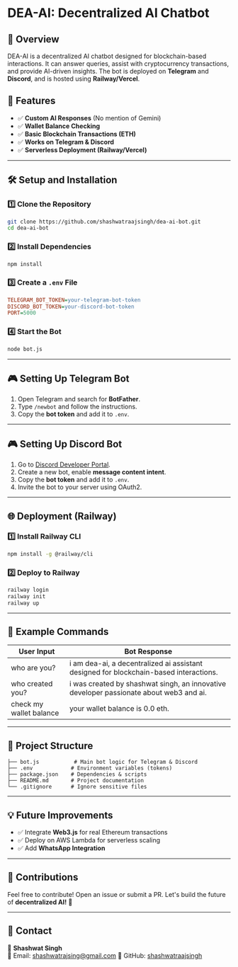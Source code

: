 # DEA-AI: Decentralized AI Chatbot

## 📌 Overview
DEA-AI is a decentralized AI chatbot designed for blockchain-based interactions. It can answer queries, assist with cryptocurrency transactions, and provide AI-driven insights. The bot is deployed on **Telegram** and **Discord**, and is hosted using **Railway/Vercel**.

## 🚀 Features
- ✅ **Custom AI Responses** (No mention of Gemini)
- ✅ **Wallet Balance Checking**
- ✅ **Basic Blockchain Transactions (ETH)**
- ✅ **Works on Telegram & Discord**
- ✅ **Serverless Deployment (Railway/Vercel)**

---

## 🛠️ Setup and Installation

### **1️⃣ Clone the Repository**
```sh
git clone https://github.com/shashwatraajsingh/dea-ai-bot.git
cd dea-ai-bot
```

### **2️⃣ Install Dependencies**
```sh
npm install
```

### **3️⃣ Create a `.env` File**
```ini
TELEGRAM_BOT_TOKEN=your-telegram-bot-token
DISCORD_BOT_TOKEN=your-discord-bot-token
PORT=5000
```

### **4️⃣ Start the Bot**
```sh
node bot.js
```

---

## 🎮 Setting Up Telegram Bot
1. Open Telegram and search for **BotFather**.
2. Type `/newbot` and follow the instructions.
3. Copy the **bot token** and add it to `.env`.

---

## 🎮 Setting Up Discord Bot
1. Go to [Discord Developer Portal](https://discord.com/developers/applications).
2. Create a new bot, enable **message content intent**.
3. Copy the **bot token** and add it to `.env`.
4. Invite the bot to your server using OAuth2.

---

## 🌐 Deployment (Railway)
### **1️⃣ Install Railway CLI**
```sh
npm install -g @railway/cli
```
### **2️⃣ Deploy to Railway**
```sh
railway login
railway init
railway up
```

---

## 📜 Example Commands
| **User Input** | **Bot Response** |
|--------------|----------------|
| who are you? | i am dea-ai, a decentralized ai assistant designed for blockchain-based interactions. |
| who created you? | i was created by shashwat singh, an innovative developer passionate about web3 and ai. |
| check my wallet balance | your wallet balance is 0.0 eth. |

---

## 📂 Project Structure
```
├── bot.js           # Main bot logic for Telegram & Discord
├── .env            # Environment variables (tokens)
├── package.json    # Dependencies & scripts
├── README.md       # Project documentation
└── .gitignore      # Ignore sensitive files
```

---

## 💡 Future Improvements
- ✅ Integrate **Web3.js** for real Ethereum transactions
- ✅ Deploy on AWS Lambda for serverless scaling
- ✅ Add **WhatsApp Integration**

---

## 🤝 Contributions
Feel free to contribute! Open an issue or submit a PR. Let's build the future of **decentralized AI!** 🚀

---

## 📧 Contact
👤 **Shashwat Singh**  
📧 Email: shashwatrajsing@gmail.com
🔗 GitHub: [shashwatraajsingh](https://github.com/shashwatraajsingh)  
